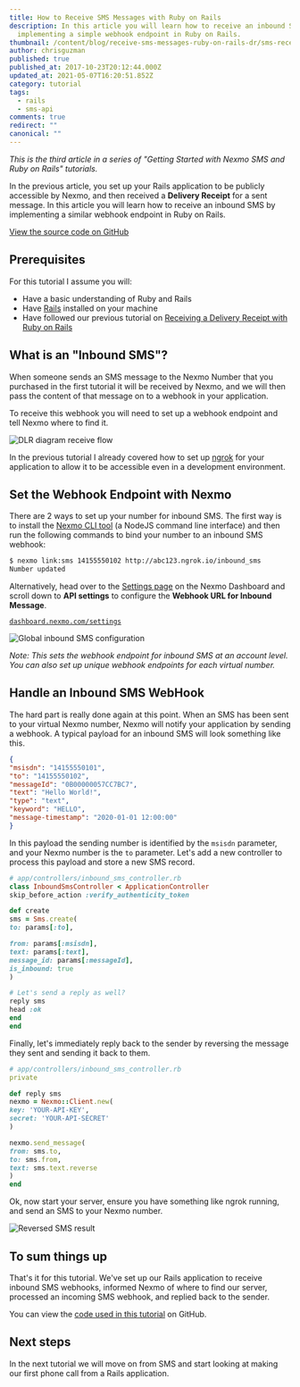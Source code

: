 ```yaml
---
title: How to Receive SMS Messages with Ruby on Rails
description: In this article you will learn how to receive an inbound SMS by
  implementing a simple webhook endpoint in Ruby on Rails.
thumbnail: /content/blog/receive-sms-messages-ruby-on-rails-dr/sms-receive-ruby.png
author: chrisguzman
published: true
published_at: 2017-10-23T20:12:44.000Z
updated_at: 2021-05-07T16:20:51.852Z
category: tutorial
tags:
  - rails
  - sms-api
comments: true
redirect: ""
canonical: ""
---
```

*This is the third article in a series of "Getting Started with Nexmo SMS and Ruby on Rails" tutorials.*

In the previous article, you set up your Rails application to be publicly accessible by Nexmo, and then received a **Delivery Receipt** for a sent message. In this article you will learn how to receive an inbound SMS by implementing a similar webhook endpoint in Ruby on Rails.

[View the source code on GitHub](https://github.com/Nexmo/nexmo-rails-quickstart/blob/master/app/controllers/inbound_sms_controller.rb)

## Prerequisites

For this tutorial I assume you will:

* Have a basic understanding of Ruby and Rails
* Have [Rails](http://rubyonrails.org/) installed on your machine
* Have followed our previous tutorial on [Receiving a Delivery Receipt with Ruby on Rails](https://www.nexmo.com/blog/2017/10/19/receive-sms-delivery-receipt-ruby-on-rails-dr/)

<sign-up number></sign-up>


## What is an "Inbound SMS"?

When someone sends an SMS message to the Nexmo Number that you purchased in the first tutorial it will be received by Nexmo, and we will then pass the content of that message on to a webhook in your application.

To receive this webhook you will need to set up a webhook endpoint and tell Nexmo where to find it.

![DLR diagram receive flow](/content/blog/how-to-receive-sms-messages-with-ruby-on-rails/diagram-receive.png "DLR diagram receive flow")

In the previous tutorial I already covered how to set up [ngrok](http://ngrok.io) for your application to allow it to be accessible even in a development environment.

## Set the Webhook Endpoint with Nexmo

There are 2 ways to set up your number for inbound SMS. The first way is to install the [Nexmo CLI tool](https://github.com/nexmo/nexmo-cli) (a NodeJS command line interface) and then run the following commands to bind your number to an inbound SMS webhook:

```sh
$ nexmo link:sms 14155550102 http://abc123.ngrok.io/inbound_sms
Number updated
```

Alternatively, head over to the [Settings page](https://dashboard.nexmo.com/settings) on the Nexmo Dashboard and scroll down to **API settings** to configure the **Webhook URL for Inbound Message**.

[`dashboard.nexmo.com/settings`](https://dashboard.nexmo.com/settings)

![Global inbound SMS configuration](/content/blog/how-to-receive-sms-messages-with-ruby-on-rails/settings.png "Global inbound SMS configuration")

*Note: This sets the webhook endpoint for inbound SMS at an account level. You can also set up unique webhook endpoints for each virtual number.*

## Handle an Inbound SMS WebHook

The hard part is really done again at this point. When an SMS has been sent to your virtual Nexmo number, Nexmo will notify your application by sending a webhook. A typical payload for an inbound SMS will look something like this.

```json
{
"msisdn": "14155550101",
"to": "14155550102",
"messageId": "0B00000057CC7BC7",
"text": "Hello World!",
"type": "text",
"keyword": "HELLO",
"message-timestamp": "2020-01-01 12:00:00"
}
```

In this payload the sending number is identified by the `msisdn` parameter, and your Nexmo number is the `to` parameter. Let's add a new controller to process this payload and store a new SMS record.

```ruby
# app/controllers/inbound_sms_controller.rb
class InboundSmsController < ApplicationController
skip_before_action :verify_authenticity_token

def create
sms = Sms.create(
to: params[:to],

from: params[:msisdn],
text: params[:text],
message_id: params[:messageId],
is_inbound: true
)

# Let's send a reply as well?
reply sms
head :ok
end
end
```

Finally, let's immediately reply back to the sender by reversing the message they sent and sending it back to them.

```ruby
# app/controllers/inbound_sms_controller.rb
private

def reply sms
nexmo = Nexmo::Client.new(
key: 'YOUR-API-KEY',
secret: 'YOUR-API-SECRET'
)

nexmo.send_message(
from: sms.to,
to: sms.from,
text: sms.text.reverse
)
end
```

Ok, now start your server, ensure you have something like ngrok running, and send an SMS to your Nexmo number.

![Reversed SMS result](/content/blog/how-to-receive-sms-messages-with-ruby-on-rails/reverse.png "Reversed SMS result")

## To sum things up

That's it for this tutorial. We've set up our Rails application to receive inbound SMS webhooks, informed Nexmo of where to find our server, processed an incoming SMS webhook, and replied back to the sender.

You can view the [code used in this tutorial](https://github.com/Nexmo/nexmo-rails-quickstart/blob/master/app/controllers/inbound_sms_controller.rb) on GitHub.

## Next steps

In the next tutorial we will move on from SMS and start looking at making our first phone call from a Rails application.